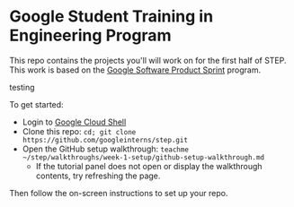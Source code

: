 # Google Student Training in Engineering Program

This repo contains the projects you'll will work on for the first half of STEP.
This work is based on the [Google Software Product Sprint](https://g.co/softwareproductsprint) program.

testing

To get started:

- Login to [Google Cloud Shell](https://ssh.cloud.google.com/cloudshell/editor)
- Clone this repo: `cd; git clone https://github.com/googleinterns/step.git`
- Open the GitHub setup walkthrough: `teachme ~/step/walkthroughs/week-1-setup/github-setup-walkthrough.md`
  - If the tutorial panel does not open or display the walkthrough contents, try refreshing the page.

Then follow the on-screen instructions to set up your repo.
